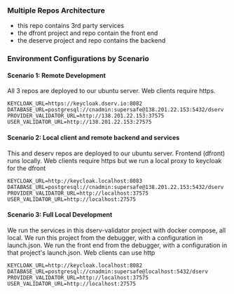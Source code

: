 ### Multiple Repos Architecture

- this repo contains 3rd party services
- the dfront project and repo contain the front end
- the deserve project and repo contains the backend

### Environment Configurations by Scenario

#### Scenario 1: Remote Development

All 3 repos are deployed to our ubuntu server.
Web clients require https.

```env
KEYCLOAK_URL=https://keycloak.dserv.io:8082
DATABASE_URL=postgresql://cnadmin:supersafe@138.201.22.153:5432/dserv
PROVIDER_VALIDATOR_URL=http://138.201.22.153:37575
USER_VALIDATOR_URL=http://138.201.22.153:27575
```

#### Scenario 2: Local client and remote backend and services

This and deserv repos are deployed to our ubuntu server. Frontend (dfront) runs locally.
Web clients require https but we run a local proxy to keycloak for the dfront

```env
KEYCLOAK_URL=http://keycloak.localhost:8083
DATABASE_URL=postgresql://cnadmin:supersafe@138.201.22.153:5432/dserv
PROVIDER_VALIDATOR_URL=http://localhost:37575
USER_VALIDATOR_URL=http://localhost:27575
```

#### Scenario 3: Full Local Development

We run the services in this dserv-validator project with docker compose, all local.
We run this project from the debugger, with a configuration in launch.json.
We run the front end from the debugger, with a configuration in that project's launch.json.
Web clients can use http

```env
KEYCLOAK_URL=http://keycloak.localhost:8082
DATABASE_URL=postgresql://cnadmin:supersafe@localhost:5432/dserv
PROVIDER_VALIDATOR_URL=http://localhost:37575
USER_VALIDATOR_URL=http://localhost:27575
```
